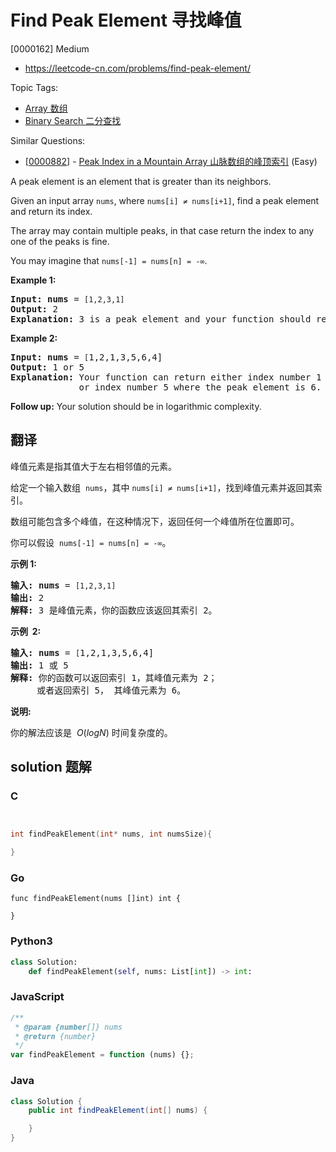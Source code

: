 # Find Peak Element 寻找峰值

[0000162] Medium

- https://leetcode-cn.com/problems/find-peak-element/

Topic Tags:

- [Array 数组](https://leetcode-cn.com/tag/array/)
- [Binary Search 二分查找](https://leetcode-cn.com/tag/binary-search/)

Similar Questions:

- [[0000882](https://leetcode-cn.com/problems/peak-index-in-a-mountain-array/)] - [Peak Index in a Mountain Array 山脉数组的峰顶索引](./0000882.peak-index-in-a-mountain-array.md) (Easy)

A peak element is an element that is greater than its neighbors.

Given an input array `nums`, where `nums[i] ≠ nums[i+1]`, find a peak element and return its index.

The array may contain multiple peaks, in that case return the index to any one of the peaks is fine.

You may imagine that `nums[-1] = nums[n] = -∞`.

**Example 1:**

<pre><strong>Input:</strong> <strong>nums</strong> = <code>[1,2,3,1]</code>
<strong>Output:</strong> 2
<strong>Explanation:</strong> 3 is a peak element and your function should return the index number 2.</pre>

**Example 2:**

<pre><strong>Input:</strong> <strong>nums</strong> = <code>[</code>1,2,1,3,5,6,4]
<strong>Output:</strong> 1 or 5 
<strong>Explanation:</strong> Your function can return either index number 1 where the peak element is 2, 
&nbsp;            or index number 5 where the peak element is 6.
</pre>

**Follow up:** Your solution should be in logarithmic complexity.

## 翻译

峰值元素是指其值大于左右相邻值的元素。

给定一个输入数组  `nums`，其中 `nums[i] ≠ nums[i+1]`，找到峰值元素并返回其索引。

数组可能包含多个峰值，在这种情况下，返回任何一个峰值所在位置即可。

你可以假设  `nums[-1] = nums[n] = -∞`。

**示例 1:**

<pre><strong>输入:</strong> <strong>nums</strong> = <code>[1,2,3,1]</code>
<strong>输出:</strong> 2
<strong>解释: </strong>3 是峰值元素，你的函数应该返回其索引 2。</pre>

**示例  2:**

<pre><strong>输入:</strong> <strong>nums</strong> = <code>[</code>1,2,1,3,5,6,4]
<strong>输出:</strong> 1 或 5 
<strong>解释:</strong> 你的函数可以返回索引 1，其峰值元素为 2；
&nbsp;    或者返回索引 5， 其峰值元素为 6。
</pre>

**说明:**

你的解法应该是  *O*(_logN_) 时间复杂度的。

## solution 题解

### C

```c


int findPeakElement(int* nums, int numsSize){

}
```

### Go

```golang
func findPeakElement(nums []int) int {

}
```

### Python3

```python
class Solution:
    def findPeakElement(self, nums: List[int]) -> int:
```

### JavaScript

```javascript
/**
 * @param {number[]} nums
 * @return {number}
 */
var findPeakElement = function (nums) {};
```

### Java

```java
class Solution {
    public int findPeakElement(int[] nums) {

    }
}
```
